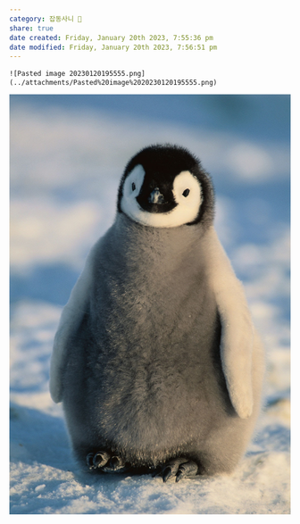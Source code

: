 ```yaml
---  
category: 잡동사니 🧸  
share: true  
date created: Friday, January 20th 2023, 7:55:36 pm  
date modified: Friday, January 20th 2023, 7:56:51 pm  
---  
```

  
```  
![Pasted image 20230120195555.png](../attachments/Pasted%20image%2020230120195555.png)  
```  
![Pasted image 20230120195555.png](../attachments/Pasted%20image%2020230120195555.png)  
  
  
